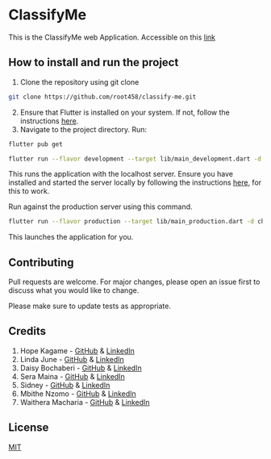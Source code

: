 # ClassifyMe

This is the ClassifyMe web Application. Accessible on this [link](https://classifyme-web.web.app/#/)

## How to install and run the project
1. Clone the repository using git clone 
```bash
git clone https://github.com/root458/classify-me.git
```
2. Ensure that Flutter is installed on your system. If not, follow the instructions [here](https://docs.flutter.dev/get-started/install).
3. Navigate to the project directory. Run:
```bash
flutter pub get
```
```bash
flutter run --flavor development --target lib/main_development.dart -d chrome
```
This runs the application with the localhost server. Ensure you have installed and started the server locally by following the instructions [here](https://github.com/root458/classify-me-api), for this to work.

Run against the production server using this command.
```bash
flutter run --flavor production --target lib/main_production.dart -d chrome
```

This launches the application for you.

## Contributing

Pull requests are welcome. For major changes, please open an issue first
to discuss what you would like to change.

Please make sure to update tests as appropriate.

## Credits

1. Hope Kagame - [GitHub]() & [LinkedIn]()
2. Linda June - [GitHub]() & [LinkedIn]()
3. Daisy Bochaberi - [GitHub]() & [LinkedIn]()
4. Sera Maina - [GitHub]() & [LinkedIn]()
5. Sidney - [GitHub]() & [LinkedIn]()
6. Mbithe Nzomo - [GitHub]() & [LinkedIn]()
7. Waithera Macharia - [GitHub]() & [LinkedIn]()

## License

[MIT](https://choosealicense.com/licenses/mit/)

